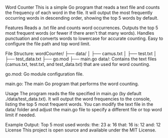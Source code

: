 Word Counter
This is a simple Go program that reads a text file and counts the frequency of each word in the file. It will output the most frequently occurring words in descending order, showing the top 5 words by default.

Features
Reads a .txt file and counts word occurrences.
Outputs the top 5 most frequent words (or fewer if there aren't that many words).
Handles punctuation and converts words to lowercase for accurate counting.
Easy to configure the file path and top word limit.

File Structure:
wordCounter/
├── data/
│   ├── camus.txt
│   ├── test.txt
│   ├── test_data.txt
├── go.mod
├── main.go
data/: Contains the text files (camus.txt, test.txt, and test_data.txt) that are used for word counting.

go.mod: Go module configuration file.

main.go: The main Go program that performs the word counting.

Usage
The program reads the file specified in main.go (by default ./data/test_data.txt).
It will output the word frequencies to the console, listing the top 5 most frequent words.
You can modify the text file in the data/ folder and adjust the main.go file to specify a different file or top word limit if needed.

Example Output:
Top 5 most used words:
the: 23
a: 16
that: 16
is: 12
and: 12
License
This project is open source and available under the MIT License.
